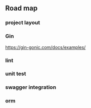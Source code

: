 ## Road map
### project layout

### Gin
https://gin-gonic.com/docs/examples/

### lint

### unit test

### swagger integration

### orm
